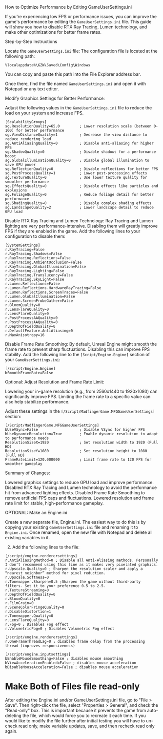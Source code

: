 How to Optimize Performance by Editing GameUserSettings.ini

If you're experiencing low FPS or performance issues, you can improve the game's performance by editing the ```GameUserSettings.ini``` file. This guide will show you how to disable RTX Ray Tracing, Lumen technology, and make other optimizations for better frame rates.

Step-by-Step Instructions

Locate the ```GameUserSettings.ini``` file: The configuration file is located at the following path:

```%localappdata%\GZW\Saved\Config\Windows```

You can copy and paste this path into the File Explorer address bar.

Once there, find the file named ```GameUserSettings.ini``` and open it with Notepad or any text editor.

Modify Graphics Settings for Better Performance:

Adjust the following values in the ```GameUserSettings.ini``` file to reduce the load on your system and increase FPS. 

```
[ScalabilityGroups]
sg.ResolutionQuality=65.0         ; Lower resolution scale (between 0-100) for better performance
sg.ViewDistanceQuality=1          ; Decrease the view distance to reduce rendering load
sg.AntiAliasingQuality=0          ; Disable anti-aliasing for higher FPS
sg.ShadowQuality=0                ; Disable shadows for a performance boost
sg.GlobalIlluminationQuality=0    ; Disable global illumination to save GPU power
sg.ReflectionQuality=0            ; Disable reflections for better FPS
sg.PostProcessQuality=1           ; Lower post-processing effects
sg.TextureQuality=0               ; Use lower texture quality for smoother performance
sg.EffectsQuality=0               ; Disable effects like particles and explosions
sg.FoliageQuality=0               ; Reduce foliage detail for better performance
sg.ShadingQuality=0               ; Disable complex shading effects
sg.LandscapeQuality=2             ; Lower landscape detail to reduce GPU load
```

Disable RTX Ray Tracing and Lumen Technology: Ray Tracing and Lumen lighting are very performance-intensive. Disabling them will greatly improve FPS if they are enabled in the game. Add the following lines to your configuration to disable them: 

```
[SystemSettings]
r.RayTracing=False
r.RayTracing.Shadows=False
r.RayTracing.Reflections=False
r.RayTracing.AmbientOcclusion=False
r.RayTracing.GlobalIllumination=False
r.RayTracing.Lighting=False
r.RayTracing.Translucency=False
r.RayTracing.SkyLight=False
r.Lumen.Reflections=False
r.Lumen.Reflections.HardwareRayTracing=False
r.Lumen.Reflections.ScreenTraces=False
r.Lumen.GlobalIllumination=False
r.Lumen.ScreenProbeGather=False
r.BloomQuality=0
r.LensFlareQuality=0
r.LensFlareQuality=0
r.PostProcessAAQuality=0
r.PostProcessAAQuality=0
r.DepthOfFieldQuality=0
r.DefaultFeature.AntiAliasing=0
r.MaxAnisotropy=16
```

Disable Frame Rate Smoothing: By default, Unreal Engine might smooth the frame rate to prevent sharp fluctuations. Disabling this can improve FPS stability. Add the following line to the ```[Script/Engine.Engine]``` section of your ```GameUserSettings.ini```:
```
[/Script/Engine.Engine]
bSmoothFrameRate=False
```

Optional: Adjust Resolution and Frame Rate Limit:

Lowering your in-game resolution (e.g., from 2560x1440 to 1920x1080) can significantly improve FPS.
Limiting the frame rate to a specific value can also help stabilize performance.

Adjust these settings in the ```[/Script/MadfingerGame.MFGGameUserSettings]``` section:
```
[/Script/MadfingerGame.MFGGameUserSettings]
bUseVSync=False                   ; Disable VSync for higher FPS
bUseDynamicResolution=True        ; Enable dynamic resolution to adapt to performance needs
ResolutionSizeX=1920              ; Set resolution width to 1920 (Full HD)
ResolutionSizeY=1080              ; Set resolution height to 1080 (Full HD)
FrameRateLimit=120.000000         ; Limit frame rate to 120 FPS for smoother gameplay
```
Summary of Changes:

Lowered graphics settings to reduce GPU load and improve performance.
Disabled RTX Ray Tracing and Lumen technology to avoid the performance hit from advanced lighting effects.
Disabled Frame Rate Smoothing to remove artificial FPS caps and fluctuations.
Lowered resolution and frame rate limit for stable, high-performance gameplay.

OPTIONAL: Make an Engine.ini

Create a new separate file, Engine.ini.
The easiest way to do this is by copying your existing ```GameUserSettings.ini``` file and renaming it to ```Engine.ini```. Once renamed, open the new file with Notepad and delete all existing variables in it.

2. Add the following lines to the file:
```
[/script/engine.renderersettings]
r.AntiAliasingMethod=0 ; Disable all Anti-Aliasing methods. Personally I don't recommend using this line as it makes very pixelated graphics.
r.Upscale.Quality=0 ; Sharpen the resolution scaler and apply a “nearest neighbor” method for pixel reduction.
r.Upscale.Softness=0
r.Tonemapper.Sharpen=0.5 ;Sharpen the game without third-party filters. Set it to your preference 0.5 to 2.5.
r.TextureStreaming=0
r.DepthOfFieldQuality=0
r.BloomQuality=0
r.FilmGrain=0
r.SceneColorFringeQuality=0
r.DisableDistortion=1
r.Tonemapper.Quality=0
r.LensFlareQuality=0
r.Fog=0 ; Disables Fog effect
r.VolumetricFog=0 ; Disables Volumetric Fog effect

[/script/engine.renderersettings]
r.OneFrameThreadLag=0 ; disables frame delay from the processing thread (improves responsiveness)

[/script/engine.inputsettings]
bEnableMouseSmoothing=False ; disables mouse smoothing
bViewAccelerationEnabled=False ; disables mouse acceleration
bDisableMouseAcceleration=False ; disables mouse acceleration
```

# Make Both of Files file read-only

After editing the Engine.ini and/or GameUserSettings.ini file, go to "File > Save". Then right-click the file, select "Properties > General", and check the "Read-only" box. This is important because it prevents the game from auto-deleting the file, which would force you to recreate it each time. If you would like to modify the file further after initial testing you will have to un-check read only, make variable updates, save, and then recheck read only again.

